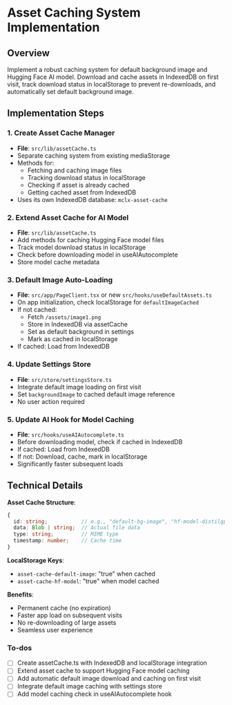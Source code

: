 <!-- 120b82d5-6a1a-4973-9bb8-e2957074f6a7 ce1e342c-ce8f-484a-bf9f-48a2cf94598d -->
# Asset Caching System Implementation

## Overview

Implement a robust caching system for default background image and Hugging Face AI model. Download and cache assets in IndexedDB on first visit, track download status in localStorage to prevent re-downloads, and automatically set default background image.

## Implementation Steps

### 1. Create Asset Cache Manager

- **File**: `src/lib/assetCache.ts`
- Separate caching system from existing mediaStorage
- Methods for:
  - Fetching and caching image files
  - Tracking download status in localStorage
  - Checking if asset is already cached
  - Getting cached asset from IndexedDB
- Uses its own IndexedDB database: `mclx-asset-cache`

### 2. Extend Asset Cache for AI Model

- **File**: `src/lib/assetCache.ts`
- Add methods for caching Hugging Face model files
- Track model download status in localStorage
- Check before downloading model in useAIAutocomplete
- Store model cache metadata

### 3. Default Image Auto-Loading

- **File**: `src/app/PageClient.tsx` or new `src/hooks/useDefaultAssets.ts`
- On app initialization, check localStorage for `defaultImageCached`
- If not cached:
  - Fetch `/assets/image1.png`
  - Store in IndexedDB via assetCache
  - Set as default background in settings
  - Mark as cached in localStorage
- If cached: Load from IndexedDB

### 4. Update Settings Store

- **File**: `src/store/settingsStore.ts`
- Integrate default image loading on first visit
- Set `backgroundImage` to cached default image reference
- No user action required

### 5. Update AI Hook for Model Caching

- **File**: `src/hooks/useAIAutocomplete.ts`
- Before downloading model, check if cached in IndexedDB
- If cached: Load from IndexedDB
- If not: Download, cache, mark in localStorage
- Significantly faster subsequent loads

## Technical Details

**Asset Cache Structure**:

```typescript
{
  id: string;           // e.g., "default-bg-image", "hf-model-distilgpt2"
  data: Blob | string;  // Actual file data
  type: string;         // MIME type
  timestamp: number;    // Cache time
}
```

**LocalStorage Keys**:

- `asset-cache-default-image`: "true" when cached
- `asset-cache-hf-model`: "true" when model cached

**Benefits**:

- Permanent cache (no expiration)
- Faster app load on subsequent visits
- No re-downloading of large assets
- Seamless user experience

### To-dos

- [ ] Create assetCache.ts with IndexedDB and localStorage integration
- [ ] Extend asset cache to support Hugging Face model caching
- [ ] Add automatic default image download and caching on first visit
- [ ] Integrate default image caching with settings store
- [ ] Add model caching check in useAIAutocomplete hook